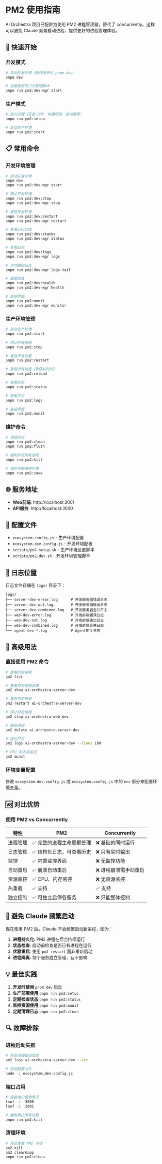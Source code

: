 # PM2 使用指南

AI Orchestra 项目已配置为使用 PM2 进程管理器，替代了 concurrently。这样可以避免 Claude 频繁启动进程，提供更好的进程管理体验。

## 🚀 快速开始

### 开发模式

```bash
# 启动开发环境（替代原来的 pnpm dev）
pnpm dev

# 或者使用专门的管理脚本
pnpm run pm2:dev-mgr start
```

### 生产模式

```bash
# 首次设置（安装 PM2、构建项目、启动服务）
pnpm run pm2:setup

# 启动生产环境
pnpm run pm2:start
```

## 📋 常用命令

### 开发环境管理

```bash
# 启动开发环境
pnpm dev
pnpm run pm2:dev-mgr start

# 停止开发环境
pnpm run pm2:dev:stop
pnpm run pm2:dev-mgr stop

# 重启开发环境
pnpm run pm2:dev:restart
pnpm run pm2:dev-mgr restart

# 查看运行状态
pnpm run pm2:dev:status
pnpm run pm2:dev-mgr status

# 查看日志
pnpm run pm2:dev:logs
pnpm run pm2:dev-mgr logs

# 实时跟踪日志
pnpm run pm2:dev-mgr logs-tail

# 健康检查
pnpm run pm2:dev:health
pnpm run pm2:dev-mgr health

# 监控界面
pnpm run pm2:monit
pnpm run pm2:dev-mgr monitor
```

### 生产环境管理

```bash
# 启动生产环境
pnpm run pm2:start

# 停止所有进程
pnpm run pm2:stop

# 重启所有进程
pnpm run pm2:restart

# 重载所有进程（零停机时间）
pnpm run pm2:reload

# 查看状态
pnpm run pm2:status

# 查看日志
pnpm run pm2:logs

# 监控界面
pnpm run pm2:monit
```

### 维护命令

```bash
# 清理日志
pnpm run pm2:clean
pnpm run pm2:flush

# 强制杀死所有进程
pnpm run pm2:kill

# 保存当前进程列表
pnpm run pm2:save
```

## 🌐 服务地址

- **Web前端**: http://localhost:3001
- **API服务**: http://localhost:3000

## 📂 配置文件

- `ecosystem.config.js` - 生产环境配置
- `ecosystem.dev.config.js` - 开发环境配置
- `scripts/pm2-setup.sh` - 生产环境设置脚本
- `scripts/pm2-dev.sh` - 开发环境管理脚本

## 📝 日志位置

日志文件存储在 `logs/` 目录下：

```
logs/
├── server-dev-error.log      # 开发服务器错误日志
├── server-dev-out.log        # 开发服务器输出日志
├── server-dev-combined.log   # 开发服务器合并日志
├── web-dev-error.log         # 开发前端错误日志
├── web-dev-out.log           # 开发前端输出日志
├── web-dev-combined.log      # 开发前端合并日志
└── agent-dev-*.log           # Agent相关日志
```

## 🔧 高级用法

### 直接使用 PM2 命令

```bash
# 查看所有进程
pm2 list

# 查看特定进程详情
pm2 show ai-orchestra-server-dev

# 重启特定进程
pm2 restart ai-orchestra-server-dev

# 停止特定进程
pm2 stop ai-orchestra-web-dev

# 删除进程
pm2 delete ai-orchestra-server-dev

# 实时日志
pm2 logs ai-orchestra-server-dev --lines 100

# CPU 和内存监控
pm2 monit
```

### 环境变量配置

修改 `ecosystem.dev.config.js` 或 `ecosystem.config.js` 中的 `env` 部分来配置环境变量。

## 🆚 对比优势

### 使用 PM2 vs Concurrently

| 特性 | PM2 | Concurrently |
|------|-----|--------------|
| 进程管理 | ✅ 完整的进程生命周期管理 | ❌ 基础的同时运行 |
| 日志管理 | ✅ 结构化日志，可查看历史 | ❌ 只有实时输出 |
| 监控 | ✅ 内置监控界面 | ❌ 无监控功能 |
| 自动重启 | ✅ 崩溃自动重启 | ❌ 进程崩溃需手动重启 |
| 资源监控 | ✅ CPU、内存监控 | ❌ 无资源监控 |
| 热重载 | ✅ 支持 | ✅ 支持 |
| 独立控制 | ✅ 可独立启停各服务 | ❌ 只能整体控制 |

## 🚫 避免 Claude 频繁启动

现在使用 PM2 后，Claude 不会频繁启动新进程，因为：

1. **进程持久化**: PM2 进程在后台持续运行
2. **状态检查**: 启动前检查是否已有进程在运行
3. **优雅重启**: 使用 `pm2 restart` 而非重新启动
4. **进程隔离**: 每个服务独立管理，互不影响

## 💡 最佳实践

1. **开发时使用** `pnpm dev` 启动
2. **生产部署使用** `pnpm run pm2:setup`
3. **定期检查状态** `pnpm run pm2:status`
4. **监控资源使用** `pnpm run pm2:monit`
5. **定期清理日志** `pnpm run pm2:clean`

## 🔍 故障排除

### 进程启动失败
```bash
# 检查详细错误信息
pm2 logs ai-orchestra-server-dev --err

# 检查配置文件
node -c ecosystem.dev.config.js
```

### 端口占用
```bash
# 查看端口使用情况
lsof -i :3000
lsof -i :3001

# 强制停止所有进程
pnpm run pm2:kill
```

### 清理环境
```bash
# 完全重置 PM2 环境
pm2 kill
pm2 cleardump
pnpm run pm2:clean
```